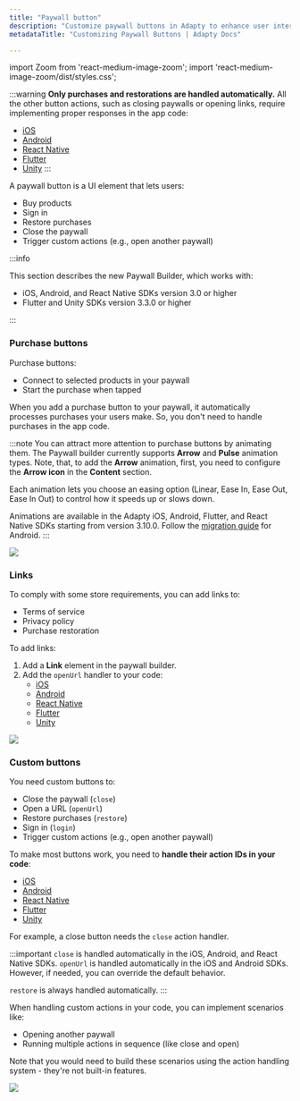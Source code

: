 ```yaml
---
title: "Paywall button"
description: "Customize paywall buttons in Adapty to enhance user interactions and increase conversions."
metadataTitle: "Customizing Paywall Buttons | Adapty Docs"

---
```


<!--- paywall-buttons.md ---> 

import Zoom from 'react-medium-image-zoom';
import 'react-medium-image-zoom/dist/styles.css';

:::warning
**Only purchases and restorations are handled automatically.** All the other button actions, such as closing paywalls or opening links, require implementing proper responses in the app code:
- [iOS](handle-paywall-actions.md)
- [Android](android-handle-paywall-actions.md)
- [React Native](react-native-handle-paywall-actions.md)
- [Flutter](flutter-handle-paywall-actions.md)
- [Unity](unity-handle-paywall-actions.md)
:::

A paywall button is a UI element that lets users:
- Buy products
- Sign in
- Restore purchases
- Close the paywall
- Trigger custom actions (e.g., open another paywall)

:::info

This section describes the new Paywall Builder, which works with:
- iOS, Android, and React Native SDKs version 3.0 or higher
- Flutter and Unity SDKs version 3.3.0 or higher

:::

### Purchase buttons
Purchase buttons:
- Connect to selected products in your paywall
- Start the purchase when tapped

When you add a purchase button to your paywall, it automatically processes purchases your users make. So, you don't need to handle purchases in the app code.

:::note
You can attract more attention to purchase buttons by animating them. The Paywall builder currently supports **Arrow** and **Pulse** animation types. Note, that, to add the **Arrow** animation, first, you need to configure the **Arrow icon** in the **Content** section.

Each animation lets you choose an easing option (Linear, Ease In, Ease Out, Ease In Out) to control how it speeds up or slows down.

Animations are available in the Adapty iOS, Android, Flutter, and React Native SDKs starting from version 3.10.0. Follow the [migration guide](migration-to-android-310.md) for Android.
:::

<Zoom>
  <img src={require('./img/purchase-button.gif').default}
  style={{
    border: '1px solid #727272', /* border width and color */
    width: '700px', /* image width */
    display: 'block', /* for alignment */
    margin: '0 auto' /* center alignment */
  }}
/>
</Zoom>

### Links
To comply with some store requirements, you can add links to:
- Terms of service
- Privacy policy
- Purchase restoration

To add links:
1. Add a **Link** element in the paywall builder.
2. Add the `openUrl` handler to your code:
    - [iOS](handle-paywall-actions.md)
    - [Android](android-handle-paywall-actions.md)
    - [React Native](react-native-handle-paywall-actions.md)
    - [Flutter](flutter-handle-paywall-actions.md)
    - [Unity](unity-handle-paywall-actions.md)


<Zoom>
  <img src={require('./img/pb-links.webp').default}
  style={{
    border: '1px solid #727272', /* border width and color */
    width: '700px', /* image width */
    display: 'block', /* for alignment */
    margin: '0 auto' /* center alignment */
  }}
/>
</Zoom>

### Custom buttons
You need custom buttons to:
- Close the paywall (`close`)
- Open a URL (`openUrl`)
- Restore purchases (`restore`)
- Sign in (`login`)
- Trigger custom actions (e.g., open another paywall)

To make most buttons work, you need to **handle their action IDs in your code**:
- [iOS](handle-paywall-actions.md)
- [Android](android-handle-paywall-actions.md)
- [React Native](react-native-handle-paywall-actions.md)
- [Flutter](flutter-handle-paywall-actions.md)
- [Unity](unity-handle-paywall-actions.md)

For example, a close button needs the `close` action handler.

:::important
`close` is handled automatically in the iOS, Android, and React Native SDKs. `openUrl` is handled automatically in the iOS and Android SDKs. However, if needed, you can override the default behavior.

`restore` is always handled automatically.
:::

When handling custom actions in your code, you can implement scenarios like:

- Opening another paywall
- Running multiple actions in sequence (like close and open)

Note that you would need to build these scenarios using the action handling system - they're not built-in features.

<Zoom>
  <img src={require('./img/pb-custom-button.webp').default}
  style={{
    border: '1px solid #727272', /* border width and color */
    width: '700px', /* image width */
    display: 'block', /* for alignment */
    margin: '0 auto' /* center alignment */
  }}
/>
</Zoom>

